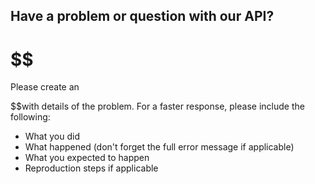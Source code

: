 ## Have a problem or question with our API?

# $$
Please create an [][def] 

$$with details of the problem. For a faster response, please include the following:

 * What you did
 * What happened (don't forget the full error message if applicable)
 * What you expected to happen
 * Reproduction steps if applicable


[def]: https://github.com/seatgeek/api-support/issues
